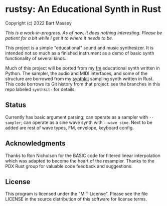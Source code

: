 # rustsy: An Educational Synth in Rust
Copyright (c) 2022 Bart Massey

*This is a work-in-progress. As of now, it does nothing
interesting. Please be patient for a bit while I get it to
where it needs to be.*

This project is a simple "educational" sound and music
synthesizer. It is intended not so much as a finished
instrument as a demo of basic synth functionality of several
kinds.

Much of this project will be ported from my
[fm](http://github.com/pdx-cs-sound/fm) educational synth
written in Python. The sampler, the audio and MIDI
interfaces, and some of the structure are borrowed from my
[synthkit](http://github.com/pdx-cs-sound/synthkit) sampling
synth written in Rust. This code borrows its Git history
from that project: see the branches in this repo labeled
`synthkit-` for details.

## Status

Currently has basic argument parsing; can operate as a
sampler with `--sampler`; can operate as a sine wave synth
with `--wave sine`. Next to be added are rest of wave types,
FM, envelope, keyboard config.

## Acknowledgments

Thanks to Ron Nicholson for the BASIC code for filtered
linear interpolation which was adapted to become the heart
of the resampler. Thanks to the PDX Rust group for valuable
code feedback and suggestions.

## License

This program is licensed under the "MIT License".  Please
see the file LICENSE in the source distribution of this
software for license terms.
